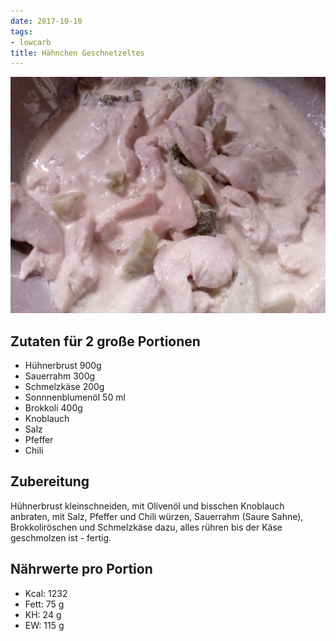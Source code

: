 ```yaml
---
date: 2017-10-10
tags:
- lowcarb
title: Hähnchen Geschnetzeltes
---
```


![](/img/Huehnergeschnetzeltes.jpg)


## Zutaten für 2 große Portionen
- Hühnerbrust 900g
- Sauerrahm 300g
- Schmelzkäse 200g
- Sonnnenblumenöl 50 ml
- Brokkoli 400g
- Knoblauch
- Salz
- Pfeffer
- Chili

## Zubereitung
Hühnerbrust kleinschneiden, mit Olivenöl und bisschen Knoblauch anbraten, mit Salz, Pfeffer und Chili würzen, Sauerrahm (Saure Sahne), Brokkoliröschen und Schmelzkäse dazu, alles rühren bis der Käse geschmolzen ist - fertig.

## Nährwerte pro Portion
- Kcal: 1232
- Fett:   75 g
- KH:     24 g
- EW:    115 g
